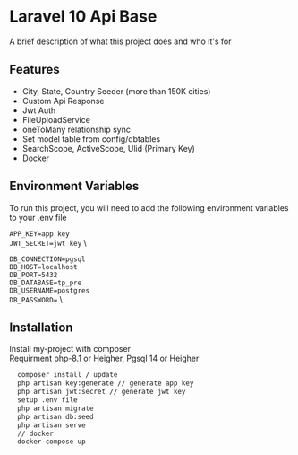 
# Laravel 10 Api Base

A brief description of what this project does and who it's for


## Features

- City, State, Country Seeder (more than 150K cities)
- Custom Api Response
- Jwt Auth
- FileUploadService
- oneToMany relationship sync
- Set model table from config/dbtables
- SearchScope, ActiveScope, Ulid (Primary Key)
- Docker


## Environment Variables

To run this project, you will need to add the following environment variables to your .env file

`APP_KEY=app key` \
`JWT_SECRET=jwt key` \

`DB_CONNECTION=pgsql` \
`DB_HOST=localhost`\
`DB_PORT=5432` \
`DB_DATABASE=tp_pre` \
`DB_USERNAME=postgres` \
`DB_PASSWORD=` \


## Installation

Install my-project with composer\
Requirment php-8.1 or Heigher, Pgsql 14 or Heigher

```bash
  composer install / update
  php artisan key:generate // generate app key
  php artisan jwt:secret // generate jwt key
  setup .env file
  php artisan migrate
  php artisan db:seed
  php artisan serve
  // docker
  docker-compose up
```
    